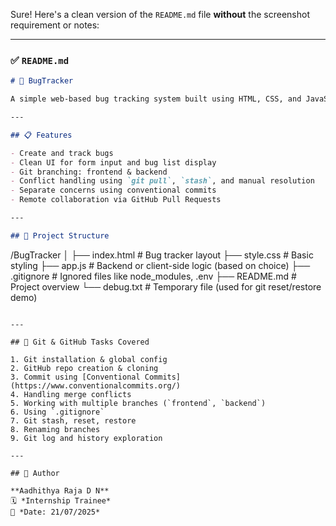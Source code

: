 Sure! Here's a clean version of the `README.md` file **without** the screenshot requirement or notes:

---

### ✅ `README.md`

```markdown
# 🐞 BugTracker

A simple web-based bug tracking system built using HTML, CSS, and JavaScript. This project demonstrates version control workflows using Git and GitHub — including branching, merge conflicts, stash operations, and conventional commits.

---

## 📋 Features

- Create and track bugs
- Clean UI for form input and bug list display
- Git branching: frontend & backend
- Conflict handling using `git pull`, `stash`, and manual resolution
- Separate concerns using conventional commits
- Remote collaboration via GitHub Pull Requests

---

## 📁 Project Structure

```

/BugTracker
│
├── index.html       # Bug tracker layout
├── style.css        # Basic styling
├── app.js           # Backend or client-side logic (based on choice)
├── .gitignore       # Ignored files like node\_modules, .env
├── README.md        # Project overview
└── debug.txt        # Temporary file (used for git reset/restore demo)

```

---

## 🧪 Git & GitHub Tasks Covered

1. Git installation & global config  
2. GitHub repo creation & cloning  
3. Commit using [Conventional Commits](https://www.conventionalcommits.org/)  
4. Handling merge conflicts  
5. Working with multiple branches (`frontend`, `backend`)  
6. Using `.gitignore`  
7. Git stash, reset, restore  
8. Renaming branches  
9. Git log and history exploration

---

## 👤 Author

**Aadhithya Raja D N**  
🗓️ *Internship Trainee*  
📅 *Date: 21/07/2025*

